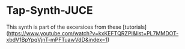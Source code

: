 # Tap-Synth-JUCE
 
 This synth is part of the excersices from these [tutorials] (https://www.youtube.com/watch?v=kxKEFTQRZPI&list=PL7MMDOT-xbdV1BpYpqVjnT-mPFTuawVdD&index=1)
 
